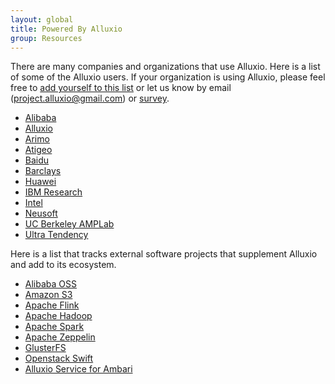 ```yaml
---
layout: global
title: Powered By Alluxio
group: Resources
---
```


There are many companies and organizations that use Alluxio. Here is a list of some of the Alluxio
users. If your organization is using Alluxio, please feel free to 
[add yourself to this list](https://github.com/alluxio/alluxio/blob/master/docs/en/Powered-By-Alluxio.md)
or let us know by email (project.alluxio@gmail.com) or
[survey](http://alluxio.org/resources/survey-users/).

* [Alibaba](http://www.alibaba.com/)
* [Alluxio](http://www.alluxio.com/)
* [Arimo](http://arimo.com/)
* [Atigeo](http://atigeo.com/)
* [Baidu](http://www.baidu.com/)
* [Barclays](http://www.barclays.co.uk/)
* [Huawei](http://www.huawei.com/)
* [IBM Research](http://www.research.ibm.com/)
* [Intel](http://www.intel.com/)
* [Neusoft](http://www.neusoft.com/)
* [UC Berkeley AMPLab](https://amplab.cs.berkeley.edu/)
* [Ultra Tendency](http://ultratendency.com/)

Here is a list that tracks external software projects that supplement Alluxio and add to its ecosystem.

* [Alibaba OSS](http://www.aliyun.com/product/oss/?lang=en)
* [Amazon S3](https://aws.amazon.com/s3/)
* [Apache Flink](https://flink.apache.org/)
* [Apache Hadoop](https://hadoop.apache.org/)
* [Apache Spark](http://spark.apache.org/)
* [Apache Zeppelin](http://zeppelin-project.org/)
* [GlusterFS](http://www.gluster.org/)
* [Openstack Swift](http://docs.openstack.org/developer/swift/)
* [Alluxio Service for Ambari](https://github.com/chuyqa/tachyon-ambari-service)
